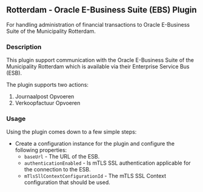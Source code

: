 ## Rotterdam - Oracle E-Business Suite (EBS) Plugin

For handling administration of financial transactions to Oracle E-Business Suite of the Municipality Rotterdam.

### Description

This plugin support communication with the Oracle E-Business Suite of the Municipality Rotterdam which is available via their  Enterprise Service Bus (ESB).

The plugin supports two actions:

1. Journaalpost Opvoeren
2. Verkoopfactuur Opvoeren

### Usage

Using the plugin comes down to a few simple steps:

* Create a configuration instance for the plugin and configure the following properties:
    * `baseUrl` - The URL of the ESB.
    * `authenticationEnabled` - Is mTLS SSL authentication applicable for the connection to the ESB.
    * `mTlsSllContextConfigurationId` - The mTLS SSL Context configuration that should be used.
